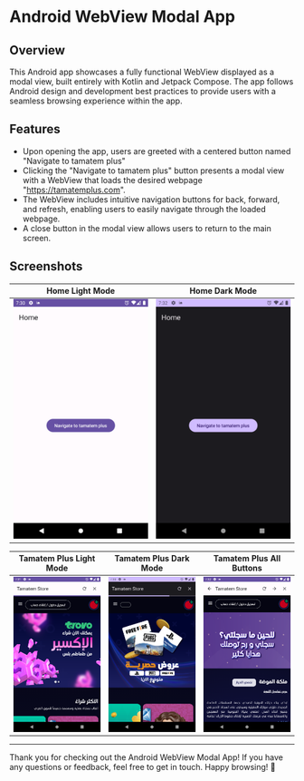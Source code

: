 # Android WebView Modal App

## Overview
This Android app showcases a fully functional WebView displayed as a modal view, built entirely with Kotlin and Jetpack Compose. The app follows Android design and development best practices to provide users with a seamless browsing experience within the app.

## Features

- Upon opening the app, users are greeted with a centered button named "Navigate to tamatem plus"
- Clicking the "Navigate to tamatem plus" button presents a modal view with a WebView that loads the desired webpage "https://tamatemplus.com".
- The WebView includes intuitive navigation buttons for back, forward, and refresh, enabling users to easily navigate through the loaded webpage.
- A close button in the modal view allows users to return to the main screen.

## Screenshots

| Home Light Mode | Home Dark Mode |
|:---------------:|:--------------:|
| ![Home light mode](https://github.com/AbuBallan/AndroidWebViewModalAssignment/blob/main/docs/images/screenshot-home-light-mode.png) | ![Home dark mode](https://github.com/AbuBallan/AndroidWebViewModalAssignment/blob/main/docs/images/screenshot-home-dark-mode.png) |

| Tamatem Plus Light Mode | Tamatem Plus Dark Mode | Tamatem Plus All Buttons |
|:-----------------------:|:---------------------:|:-----------------------:|
| ![Tamatem plus light mode](https://github.com/AbuBallan/AndroidWebViewModalAssignment/blob/main/docs/images/screenshot-tamatem-light-mode.png) | ![Tamatem plus dark mode](https://github.com/AbuBallan/AndroidWebViewModalAssignment/blob/main/docs/images/screenshot-tamatem-dark-mode.png) | ![Tamatem plus all buttons](https://github.com/AbuBallan/AndroidWebViewModalAssignment/blob/main/docs/images/screenshot-tamatem-all-buttons.png) |
---

Thank you for checking out the Android WebView Modal App! If you have any questions or feedback, feel free to get in touch. Happy browsing! 🚀
